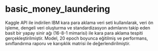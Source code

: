 # basic_money_laundering


Kaggle API ile indirilen IBM kara para aklama veri seti kullanılarak, veri ön işleme, dengeli veri oluşturma ve standardizasyon adımlarını takip eden basit bir yapay sinir ağı (16-8-1 mimarisi) ile kara para aklama tespiti gerçekleştirilmiştir. Model, 20 epoch boyunca eğitilmiş ve performans, sınıflandırma raporu ve karışıklık matrisi ile değerlendirilmiştir.
